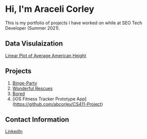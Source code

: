 # Hi, I'm Araceli Corley
This is my portfolio of projects I have worked on while at SEO Tech Developer (Summer 2021).

## Data Visulaization 
[Linear Plot of Average American Height](https://github.com/abcorley/Linear_Plot)
## Projects
1. [Binge-Party](https://github.com/cjwinston/binge-party)
2. [Wonderful Rescues](https://github.com/egomez4/Week4Project)
3. [Bored](https://seo-bored.herokuapp.com/)
4. [iOS Fitness Tracker Prototype App] (https://github.com/abcorley/CS411-Project)

## Contact Information
[LinkedIn](https://www.linkedin.com/in/araceli-corley-745bbb1b8/)

